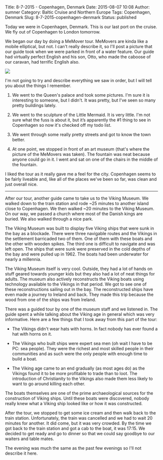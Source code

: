 Title: 8-7-2015 - Copenhagen, Denmark
Date: 2015-08-07 10:08
Author: sumner
Category: Baltic Cruise and Northern Europe
Tags: Copenhagen, Denmark
Slug: 8-7-2015-copenhagen-denmark
Status: published

Today we were in Copenhagen, Denmark. This is our last port on the cruise. We
fly out of Copenhagen to London tomorrow.

We began our day by doing a MeMover tour. MeMovers are kinda like a mobile
elliptical, but not. I can't really describe it, so I'll post a picture that our
guide took when we were parked in front of a water feature. Our guide had
virtually perfect English and his son, Otto, who made the caboose of our
caravan, had terrific English also.

[![]({static}/images/baltic-cruise/copenhagen1.jpg)]({static}/images/baltic-cruise/copenhagen1.jpg)

I'm not going to try and describe everything we saw in order, but I will tell
you about the things I remember.

1.  We went to the Queen's palace and took some pictures. I'm sure it is
    interesting to someone, but I didn't. It was pretty, but I've seen so many
    pretty buildings lately.

2.  We went to the sculpture of the Little Mermaid. It is very little.  I'm not
    sure what the fuss is about it, but it’s apparently the \#1 thing to see in
    Copenhagen so now it's checked off my todo list.

3.  We went through some really pretty streets and got to know the town better.

4.  At one point, we stopped in front of an art museum (that's where the picture
    of the MeMovers was taken). The fountain was neat because anyone could go in
    it. I went and sat on one of the chairs in the middle of the fountain.

I liked the tour as it really gave me a feel for the city. Copenhagen seems to
be fairly liveable and, like all of the places we've been so far, was clean and
just overall nice.

------------------------------------------------------------------------

After our tour, another guide came to take us to the Viking Museum. We walked
down to the train station and rode ~25 minutes to another island close to
Copenhagen. We then walked ~20 minutes to the Viking Museum.  On our way, we
passed a church where most of the Danish kings are buried. We also walked
through a nice park.

The Viking Museum was built to display five Viking ships that were sunk in the
bay as a blockade. There were three navigable routes and the Vikings in the
settlement barricaded two of them. One of them with these boats and the other
with wooden spikes. The third one is difficult to navigate and was left open.
The ships that were sunk were preserved in the cold depths of the bay and were
pulled up in 1962. The boats had been underwater for nearly a millennia.

The Viking Museum itself is very cool. Outside, they had a lot of hands on stuff
geared towards younger kids but they also had a lot of neat things for adults.
The museum also actively reconstructs the Viking boats using technology
available to the Vikings in that period. We got to see one of these
reconstructions sailing out in the bay. The reconstructed ships have even made a
journey to Ireland and back. They made this trip because the wood from one of
the ships was from Ireland.

There was a guided tour by one of the museum staff and we listened in.  The
guide spent a while talking about the Viking age in general which was very
informative. Here are a few things that I took away from this part of the tour:

-   The Vikings didn't wear hats with horns. In fact nobody has ever found a hat
    with horns on it.

-   The Vikings who built ships were expert sea men (oh wait I have to be PC:
    sea people). They were the richest and most skilled people in their
    communities and as such were the only people with enough time to build a
    boat.

-   The Viking age came to an end gradually (as most ages do) as the Vikings
    found it to be more profitable to trade than to loot. The introduction of
    Christianity to the Vikings also made them less likely to want to go around
    killing each other.

The boats themselves are one of the prime archaeological sources for the
construction of Viking ships. Until these boats were discovered, nobody really
knew what a Viking ship looked like or how it was constructed.

After the tour, we stopped to get some ice cream and then walk back to the train
station. Unfortunately, the train was cancelled and we had to wait 20 minutes
for another. It did come, but it was very crowded. By the time we got back to
the train station and got a cab to the boat, it was 17:15. We decided to get
ready and go to dinner so that we could say goodbye to our waiters and table
mates.

The evening was much the same as the past few evenings so I'll not describe it
here.
